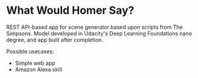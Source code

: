 # What Would Homer Say?
REST API-based app for scene generator based upon scripts from The Simpsons. Model developed in Udacity's Deep Learning Foundations nano degree, and app built after completion.

Possible usecases:
* Simple web app
* Amazon Alexa skill
